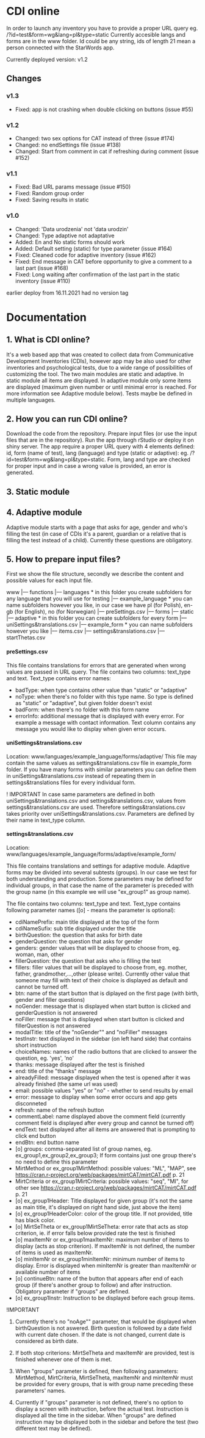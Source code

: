 # CDI online
In order to launch any inventory you have to provide a proper URL query eg. /?id=test&form=wg&lang=pl&type=static
Currently accesible langs and forms are in the www folder. Id could be any string, ids of length 21 mean a person connected with the StarWords app.

Currently deployed version: v1.2

## Changes
### v1.3
* Fixed: app is not crashing when double clicking on buttons (issue #55)

### v1.2
* Changed: two sex options for CAT instead of three (issue #174)
* Changed: no endSettings file (issue #138)
* Changed: Start from comment in cat if refreshing during comment (issue #152)

### v1.1
* Fixed: Bad URL params message (issue #150)
* Fixed: Random group order
* Fixed: Saving results in static

### v1.0
* Changed: 'Data urodzenia' not 'data urodzin'
* Changed: Type adaptive not adaptative
* Added: En and No static forms should work
* Added: Default setting (static) for type parameter (issue #164)
* Fixed: Cleaned code for adaptive inventory (issue #162)
* Fixed: End message in CAT before opportunity to give a comment to a last part (issue #168)
* Fixed: Long waiting after confirmation of the last part in the static inventory (issue #110)

earlier deploy from 16.11.2021 had no version tag

# Documentation

## 1. What is CDI online?
It's a web based app that was created to collect data from Communicative Development Inventories (CDIs), however app may be also used for other inventories and psychological tests, due to a wide range of possibilities of customizing the tool. The two main modules are static and adaptive. In static module all items are displayed. In adaptive module only some items are displayed (maximum given number or until minimal error is reached. For more information see Adaptive module below). Tests maybe be defined in multiple languages.

## 2. How you can run CDI online?
Download the code from the repository. Prepare input files (or use the input files that are in the repository). Run the app through rStudio or deploy it on shiny server. The app require a proper URL query with 4 elements defined: id, form (name of test), lang (language) and type (static or adaptive): eg. /?id=test&form=wg&lang=pl&type=static. Form, lang and type are checked for proper input and in case a wrong value is provided, an error is generated.

## 3. Static module

## 4. Adaptive module

Adaptive module starts with a page that asks for age, gender and who's filling the test (in case of CDIs it's a parent, guardian or a relative that is filling the test instead of a child). Currently these questions are obligatory. 

## 5. How to prepare input files?

First we show the file structure, secondly we describe the content and possible values for each input file.

www
|–– functions
|–– languages * in this folder you create subfolders for any language that you will use for testing
    |–– example_language * you can name subfolders however you like, in our case we have pl (for Polish), en-gb (for English), no (for Norwegian)
        |–– preSettings.csv 
        |–– forms
            |–– static
            |–– adaptive * in this folder you can create subfolders for every form
                |–– uniSettings&translations.csv
                |–– example_form * you can name subfolders however you like
                    |–– items.csv
                    |–– settings&translations.csv
                    |–– startThetas.csv

        
        
#### preSettings.csv
This file contains translations for errors that are generated when wrong values are passed in URL query. 
The file contains two columns: text_type and text. Text_type contains error names:
* badType: when type contains other value than "static" or "adaptive"
* noType: when there's no folder with this type name. So type is defined as "static" or "adaptive", but given folder doesn't exist
* badForm: when there's no folder with this form name
* errorInfo: additional message that is displayed with every error. For example a message with contact information.
Text column contains any message you would like to display when given error occurs.


#### uniSettings&translations.csv
Location: www/languages/example_language/forms/adaptive/
This file may contain the same values as settings&translations.csv file in example_form folder. If you have many forms with similar parameters you can define them in uniSettings&translations.csv instead of repeating them in settings&translations files for every individual form. 

! IMPORTANT
In case same parameters are defined in both uniSettings&translations.csv and settings&translations.csv, values from settings&translations.csv are used. Therefore settings&translations.csv takes priority over uniSettings&translations.csv.
Parameters are defined by their name in text_type column. 

#### settings&translations.csv
Location: www/languages/example_language/forms/adaptive/example_form/

This file contains translations and settings for adaptive module. Adaptive forms may be divided into several subtests (groups). In our case we test for both understanding and production. Some parameters may be defined for individual groups, in that case the name of the parameter is preceded with the group name (in this example we will use "ex_group1" as group name). 

The file contains two columns: text_type and text. Text_type contains following parameter names ([o] - means the parameter is optional):

* cdiNamePrefix: main title displayed at the top of the form
* cdiNameSufix: sub title displayed under the title
* birthQuestion: the question that asks for birth date
* genderQuestion: the question that asks for gender
* genders: gender values that will be displayed to choose from, eg. woman, man, other
* fillerQuestion: the question that asks who is filling the test
* fillers: filler values that will be displayed to choose from, eg. mother, father, grandmother,...,other (please write). Currently other value that someone may fill with text of their choice is displayed as default and cannot be turned off.
* btn: name of the start button that is diplayed on the first page (with birth, gender and filler questions)
* noGender: message that is displayed when start button is clicked and genderQuestion is not answered
* noFiller: message that is displayed when start button is clicked and fillerQuestion is not answered
* modalTitle: title of the "noGender"" and "noFiller" messages
* testInstr: text displayed in the sidebar (on left hand side) that contains short instruction
* choiceNames: names of the radio buttons that are clicked to answer the question, eg. 'yes', 'no'
* thanks: message displayed after the test is finished
* end: title of the "thanks" message
* alreadyFilled: message displayed when the test is opened after it was already finished (the same url was used)
* email: possible values "yes" or "no" - whether to send results by email
* error: message to display when some error occurs and app gets disconneted
* refresh: name of the refresh button
* commentLabel: name displayed above the comment field (currently comment field is displayed after every group and cannot be turned off)
* endText: text displayed after all items are answered that is prompting to click end button
* endBtn: end button name
* [o] groups: comma-separated list of group names, eg. ex_group1,ex_group2,ex_group3; If form contains just one group there's no need to define this parameter
* MirtMethod or ex_group1MirtMethod: possible values: "ML", "MAP", see https://cran.r-project.org/web/packages/mirtCAT/mirtCAT.pdf p. 21
* MirtCriteria or ex_group1MirtCriteria: possible values: "seq", "MI", for other see https://cran.r-project.org/web/packages/mirtCAT/mirtCAT.pdf p. 21
* [o] ex_group1Header: Title displayed for given group (it's not the same as main title, it's displayed on right hand side, just above the item)
* [o] ex_group1HeaderColor: color of the group title. If not provided, title has black color.
* [o] MirtSeTheta or ex_group1MirtSeTheta: error rate that acts as stop criterion, ie. if error falls below provided rate the test is finished
* [o] maxItemNr or ex_group1maxItemNr: maximum number of items to display (acts as stop criterion). If maxItemNr is not defined, the number of items is used as maxItemNr.
* [o] minItemNr or ex_group1minItemNr: minimum number of items to display. Error is displayed when minItemNr is greater than maxItemNr or available number of items
* [o] continueBtn: name of the button that appears after end of each group (if there's another group to follow) and after instruction. Obligatory parameter if "groups" are defined.
* [o] ex_group1Instr: Instruction to be displayed before each group items.

!IMPORTANT
1. Currently there's no "noAge"" parameter, that would be displayed when birthQuestion is not aswered. Birth question is followed by a date field with current date chosen. If the date is not changed, current date is considered as birth date.

2. If both stop criterions: MirtSeTheta and maxItemNr are provided, test is finished whenever one of them is met.

3. When "groups" parameter is defined, then following parameters: MirtMethod, MirtCriteria, MirtSeTheta, maxItemNr and minItemNr must be provided for every groups, that is with group name preceding these parameters' names.

4. Currently if "groups" parameter is not defined, there's no option to display a screen with instruction, before the actual test. Instruction is displayed all the time in the sidebar. When "groups" are defined instruction may be displayed both in the sidebar and before the test (two different text may be defined).
